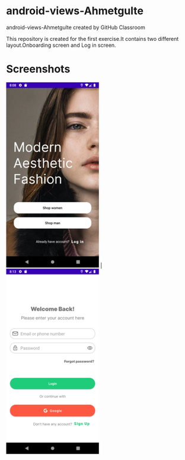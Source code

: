 # android-views-Ahmetgulte
android-views-Ahmetgulte created by GitHub Classroom

This repository is created for the first exercise.It contains two different layout.Onboarding screen and Log in screen.

# Screenshots
<img src="screenshots/onboarding.png" width="250" height="500" >  |  <img src="screenshots/signin.png" width="250" height="500" >
